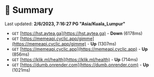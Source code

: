 # 📖 Summary
Last updated: **2/6/2023, 7:16:27 PG "Asia/Kuala_Lumpur"**

- `GET` [https://hst.aytea.ga](https://hst.aytea.ga) - **Down** (6178ms)
- `GET` [https://memeapi.cyclic.app/gimme](https://memeapi.cyclic.app/gimme) - **Up** (1307ms)
- `GET` [https://memeapi.cyclic.app](https://memeapi.cyclic.app) - **Up** (856ms)
- `GET` [https://klik.ml/health](https://klik.ml/health) - **Up** (714ms)
- `GET` [https://dumb.onrender.com](https://dumb.onrender.com) - **Up** (1021ms)
